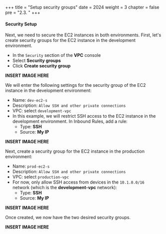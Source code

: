 +++
title = "Setup security groups"
date = 2024
weight = 3
chapter = false
pre = "2.3. "
+++

#### Security Setup
Next, we need to secure the EC2 instances in both environments. First, let's create security groups for the EC2 instance in the development environment.
  - In the `Security` section of the **VPC** console
  - Select **Security groups**
  - Click **Create security group**

**INSERT IMAGE HERE**

We will enter the following settings for the security group of the EC2 instance in the development environment:
  - Name: `dev-ec2-s`
  - Description: `Allow SSH and other private connections`
  - VPC: select `development-vpc`
  - In this example, we will restrict SSH access to the EC2 instance in the development environment. In Inbound Rules, add a rule:
    - Type: **SSH**
    - Source: **My IP**

**INSERT IMAGE HERE**

Next, create a security group for the EC2 instance in the production environment:
  - Name: `prod-ec2-s`
  - Description: `Allow SSH and other private connections`
  - VPC: select `production-vpc`
  - For now, only allow SSH access from devices in the `10.1.0.0/16` network (which is the **development-vpc** network):
    - Type: **SSH**
    - Source: **My IP**

**INSERT IMAGE HERE**

Once created, we now have the two desired security groups.

**INSERT IMAGE HERE**